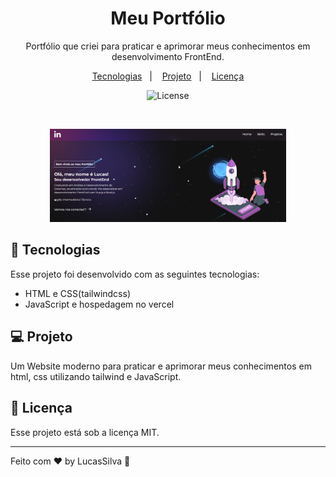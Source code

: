 <h1 align="center"> Meu Portfólio </h1>

<p align="center">
Portfólio que criei para praticar e aprimorar meus conhecimentos em desenvolvimento FrontEnd.
</p>

<p align="center">
  <a href="#-tecnologias">Tecnologias</a>&nbsp;&nbsp;&nbsp;|&nbsp;&nbsp;&nbsp;
  <a href="#-projeto">Projeto</a>&nbsp;&nbsp;&nbsp;|&nbsp;&nbsp;&nbsp;
  <a href="#memo-licença">Licença</a>
</p>

<p align="center">
  <img alt="License" src="https://img.shields.io/static/v1?label=license&message=MIT&color=49AA26&labelColor=000000">
</p>

<br>

<p align="center">
  <img alt="Portfolio" src="src/imgs/portfolio.png" width="75%">
</p>

## 🚀 Tecnologias

Esse projeto foi desenvolvido com as seguintes tecnologias:

- HTML e CSS(tailwindcss)
- JavaScript e hospedagem no vercel

## 💻 Projeto

Um Website moderno para praticar e aprimorar meus conhecimentos em html, css utilizando tailwind e JavaScript.


## :memo: Licença

Esse projeto está sob a licença MIT.

---

Feito com ♥ by LucasSilva :wave: 
 
